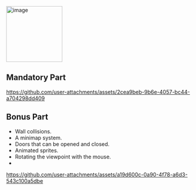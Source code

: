<img width="150" height="150" alt="image" src="https://github.com/user-attachments/assets/3f125639-dbb8-41a5-984f-b51b4bd35a0d" />

## Mandatory Part

https://github.com/user-attachments/assets/2cea9beb-9b6e-4057-bc44-a704298dd409

## Bonus Part
- Wall collisions.
- A minimap system.
- Doors that can be opened and closed.
- Animated sprites.
- Rotating the viewpoint with the mouse.
- 
https://github.com/user-attachments/assets/a19d600c-0a90-4f78-a6d3-543c100a5dbe
